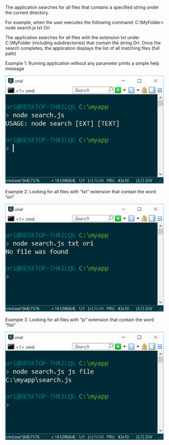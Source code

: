 The application searches for all files that contains a specified string under the current directory.

For example, when the user executes the following command:
C:\MyFolder> node search.js txt Ori

The application searches for all files with the extension txt under C:\MyFolder (including subdirectories) that contain the string Ori. Once the search completes, the application displays the list of all matching files (full path)


Example 1: Running application without any parameter prints a simple help message

<img src="img/image1.png">

Example 2: Looking for all files with “txt” extension that contain the word “ori”

<img src="img/image2.png">

Example 3: Looking for all files with “js” extension that contain the word “file”

<img src="img/image3.png">